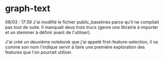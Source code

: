 # graph-text

08/03 : 17:39
J'ai modifié le fichier public_baselines parce qu'il ne compilait pas tout de suite. Il manquait deux trois trucs (genre une librairie à importer et un stemmer à définir avant de l'utiliser).

J'ai créé un deuxième notebook que j'ai appelé first-feature-selection, il va comme son nom l'indique servir à faire une première exploration des features que l'on pourrait utiliser.
